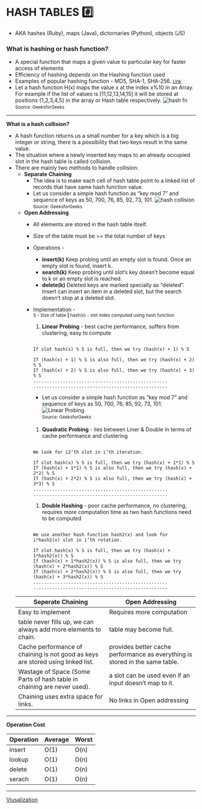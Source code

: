 # HASH TABLES #️⃣
- AKA hashes (Ruby), maps (Java), dictornaries (Python), objects (JS)

### What is hashing or hash function?
- A special function that maps a given value to particular key for faster access of elements
- Efficiency of hashing depends on the Hashing function used
- Examples of popular hashing function - MD5, SHA-1, SHA-256. <small>[Link](https://www.miraclesalad.com/webtools/md5.php)</small>
- Let a hash function H(x) maps the value x at the index x%10 in an Array. For example if the list of values is [11,12,13,14,15] it will be stored at positions {1,2,3,4,5} in the array or Hash table respectively.
    ![hash fn](https://www.geeksforgeeks.org/wp-content/uploads/HashingDataStructure-min-768x384.png)
  <br><small>Source: GeeksforGeeks</small>

---
**What is a hash collision?**
- A hash function returns us a small number for a key which is a big integer or string, there is a possibility that two keys result in the same value.
- The situation where a newly inserted key maps to an already occupied slot in the hash table is called collision.
- There are mainly two methods to handle collision:
  - **Separate Chaining**
    - The idea is to make each cell of hash table point to a linked list of records that have same hash function value.
    - Let us consider a simple hash function as “key mod 7” and sequence of keys as 50, 700, 76, 85, 92, 73, 101.
    ![hash collision](https://media.geeksforgeeks.org/wp-content/cdn-uploads/gq/2015/07/hashChaining1.png)
    <br><small>Source: GeeksforGeeks</small>
  - **Open Addressing**
    - All elements are stored in the hash table itself.
    - Size of the table must be >= the total number of keys
    - Operations -
      - **insert(k)** Keep probing until an empty slot is found. Once an empty slot is found, insert k.
      - **search(k)** Keep probing until slot’s key doesn’t become equal to k or an empty slot is reached.
      - **delete(k)** Deleted keys are marked specially as “deleted”. Insert can insert an item in a deleted slot, but the search doesn’t stop at a deleted slot.
    - Implementation - 
      <br><small>S - Size of table **|**  hash(x) - slot index computed using hash function.  </small>
      1) **Linear Probing** - best cache performance, suffers from clustering, easy to compute
      ```

      If slot hash(x) % S is full, then we try (hash(x) + 1) % S

      If (hash(x) + 1) % S is also full, then we try (hash(x) + 2) % S
      If (hash(x) + 2) % S is also full, then we try (hash(x) + 3) % S 
      ..................................................
      ..................................................

      ```
      - Let us consider a simple hash function as “key mod 7” and sequence of keys as 50, 700, 76, 85, 92, 73, 101.
      ![Linear Probing](https://media.geeksforgeeks.org/wp-content/cdn-uploads/gq/2015/08/openAddressing1.png)<br><small>Source: GeeksforGeeks</small><br></br>
      1) **Quadratic Probing** -  lies between Liner & Double in terms of cache performance and clustering
      ```
      
      We look for i2‘th slot in i’th iteration.

      If slot hash(x) % S is full, then we try (hash(x) + 1*1) % S
      If (hash(x) + 1*1) % S is also full, then we try (hash(x) + 2*2) % S
      If (hash(x) + 2*2) % S is also full, then we try (hash(x) + 3*3) % S
      ..................................................
      ..................................................

      ```

      1) **Double Hashing** -  poor cache performance, no clustering, requires more computation time as two hash functions need to be computed
      ```
      
      We use another hash function hash2(x) and look for i*hash2(x) slot in i’th rotation.

      If slot hash(x) % S is full, then we try (hash(x) + 1*hash2(x)) % S
      If (hash(x) + 1*hash2(x)) % S is also full, then we try (hash(x) + 2*hash2(x)) % S
      If (hash(x) + 2*hash2(x)) % S is also full, then we try (hash(x) + 3*hash2(x)) % S
      ..................................................
      ..................................................

      ```
  | Seperate Chaining                                                               | Open Addressing                                                              |
  | ------------------------------------------------------------------------------- | ---------------------------------------------------------------------------- |
  | Easy to implement                                                               | Requires more computation                                                    |
  | table never fills up, we can always add more elements to chain.                 | table may become full.                                                       |
  | Cache performance of chaining is not good as keys are stored using linked list. | provides better cache performance as everything is stored in the same table. |
  | Wastage of Space (Some Parts of hash table in chaining are never used).         | a slot can be used even if an input doesn’t map to it.                       |
  | Chaining uses extra space for links.                                            | No links in Open addressing                                                  |
---

 **Operation Cost**

| Operation | Average | Worst |
| --------- | ------- | ----- |
| insert    | O(1)    | O(n)  |
| lookup    | O(1)    | O(n)  |
| delete    | O(1)    | O(n)  |
| serach    | O(1)    | O(n)  |

---
[Viusalization](https://visualgo.net/en/hashtable)
